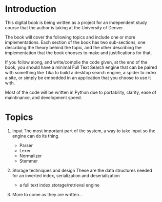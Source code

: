 Introduction
============

This digital book is being written as a project for an independent
study course that the author is taking at the University of Denver.

The book will cover the following topics and include one or more 
implementations. Each section of the book has two sub-sections, one
describing the theory behind the topic, and the other describing the
implementation that the book chooses to make and justifications for
that.

If you follow along, and write/complie the code given, at the end of 
the book, you should have a minimal Full Text Search engine that can
be paired with something like Tika to build a desktop search engine, 
a spider to index a site, or simply be embedded in an application that
you choose to use it with.

Most of the code will be written in Python due to portability, clarity,
ease of maintinance, and development speed.

Topics
======
1. Input
	The most important part of the system, a way to take input so
	the engine can do its thing.
	* Parser
	* Lexer
	* Normalizer
	* Stemmer

1. Storage techniques and design
	 These are the data structures needed for an inverted index, 
	serialization and deserialization
	* a full text index storage/retrieval engine

1. More to come as they are written...
